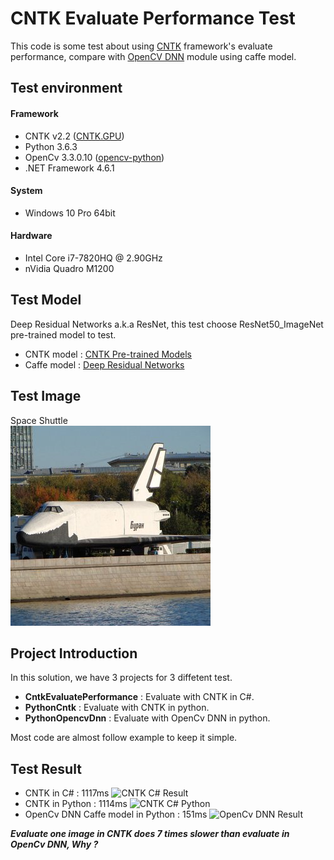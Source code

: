 # CNTK Evaluate Performance Test

This code is some test about using [CNTK](https://github.com/Microsoft/CNTK/) framework's evaluate performance, compare with [OpenCV DNN](https://docs.opencv.org/3.3.0/d2/d58/tutorial_table_of_content_dnn.html) module using caffe model.

## Test environment
#### Framework
* CNTK v2.2 ([CNTK.GPU](https://www.nuget.org/packages/CNTK.GPU/))
* Python 3.6.3 
* OpenCv 3.3.0.10 ([opencv-python](https://pypi.python.org/pypi/opencv-python))
* .NET Framework 4.6.1
#### System
* Windows 10 Pro 64bit
#### Hardware
* Intel Core i7-7820HQ @ 2.90GHz
* nVidia Quadro M1200

## Test Model
Deep Residual Networks a.k.a ResNet, this test choose ResNet50_ImageNet pre-trained model to test.
* CNTK model : [CNTK Pre-trained Models](https://github.com/Microsoft/CNTK/tree/master/PretrainedModels)
* Caffe model : [Deep Residual Networks](https://github.com/KaimingHe/deep-residual-networks)

## Test Image
Space Shuttle  
![Space Shuttle](CntkEvaluatePerformance/Common/space_shuttle.jpg "Space Shuttle")  
  

## Project Introduction
In this solution, we have 3 projects for 3 diffetent test.
* **CntkEvaluatePerformance** : Evaluate with CNTK in C#.
* **PythonCntk** : Evaluate with CNTK in python.
* **PythonOpencvDnn** : Evaluate with OpenCv DNN in python.  

Most code are almost follow example to keep it simple.

## Test Result 
* CNTK in C# : 1117ms 
![CNTK C# Result](https://i.imgur.com/KuiMnZ8.png "CNTK C# Result")  
* CNTK in Python : 1114ms
![CNTK C# Python](https://i.imgur.com/heo29pO.png "CNTK Python Result")  
* OpenCv DNN Caffe model in Python : 151ms 
![OpenCv DNN Result](https://i.imgur.com/sz78rUJ.png "OpenCv DNN Result")  


***Evaluate one image in CNTK does 7 times slower than evaluate in OpenCv DNN, Why ?***
